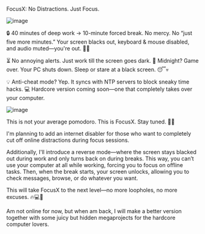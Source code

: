 FocusX: No Distractions. Just Focus.

![image](https://github.com/user-attachments/assets/0826d834-987f-4070-a287-fd4feede9709)


🔒 40 minutes of deep work → 10-minute forced break.
No mercy. No “just five more minutes.” Your screen blacks out, keyboard & mouse disabled, and audio muted—you're out. 🚶‍♂️

⏳ No annoying alerts. Just work till the screen goes dark.
🌙 Midnight? Game over. Your PC shuts down. Sleep or stare at a black screen. 😴💀

💡 Anti-cheat mode? Yep. It syncs with NTP servers to block sneaky time hacks.
💻 Hardcore version coming soon—one that completely takes over your computer.

![image](https://github.com/user-attachments/assets/54608fa2-2250-4347-b05a-adaf5699a3e7)

This is not your average pomodoro. This is FocusX. Stay tuned. 🚀🔥

I'm planning to add an internet disabler for those who want to completely cut off online distractions during focus sessions.

Additionally, I'll introduce a reverse mode—where the screen stays blacked out during work and only turns back on during breaks. This way, you can’t use your computer at all while working, forcing you to focus on offline tasks. Then, when the break starts, your screen unlocks, allowing you to check messages, browse, or do whatever you want.

This will take FocusX to the next level—no more loopholes, no more excuses. 🔥💻🚀

Am not online for now, but when am back, I will make a better version together with some juicy but hidden megaprojects for the hardcore computer lovers.
